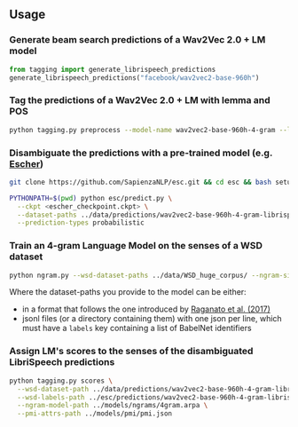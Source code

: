 
## Usage

### Generate beam search predictions of a Wav2Vec 2.0 + LM model
```python
from tagging import generate_librispeech_predictions
generate_librispeech_predictions("facebook/wav2vec2-base-960h")
```

### Tag the predictions of a Wav2Vec 2.0 + LM with lemma and POS

```bash
python tagging.py preprocess --model-name wav2vec2-base-960h-4-gram --librispeech
```

### Disambiguate the predictions with a pre-trained model (e.g. [Escher](https://github.com/SapienzaNLP/esc))
```bash
git clone https://github.com/SapienzaNLP/esc.git && cd esc && bash setup.sh
```
```bash
PYTHONPATH=$(pwd) python esc/predict.py \
  --ckpt <escher_checkpoint.ckpt> \
  --dataset-paths ../data/predictions/wav2vec2-base-960h-4-gram-librispeech_test_all.data.xml \
  --prediction-types probabilistic
```

### Train an 4-gram Language Model on the senses of a WSD dataset

```bash
python ngram.py --wsd-dataset-paths ../data/WSD_huge_corpus/ --ngram-size 4 --binary
```

Where the dataset-paths you provide to the model can be either:
- in a format that follows the one introduced by [Raganato et al. (2017)](https://www.aclweb.org/anthology/E17-1010/)
- jsonl files (or a directory containing them) with one json per line, which must have a `labels` key containing a list of BabelNet identifiers

### Assign LM's scores to the senses of the disambiguated LibriSpeech predictions

```bash
python tagging.py scores \
  --wsd-dataset-path ../data/predictions/wav2vec2-base-960h-4-gram-librispeech_test_all.data.xml \
  --wsd-labels-path ../esc/predictions/wav2vec2-base-960h-4-gram-librispeech_test_all_predictions.txt \
  --ngram-model-path ../models/ngrams/4gram.arpa \
  --pmi-attrs-path ../models/pmi/pmi.json
```
